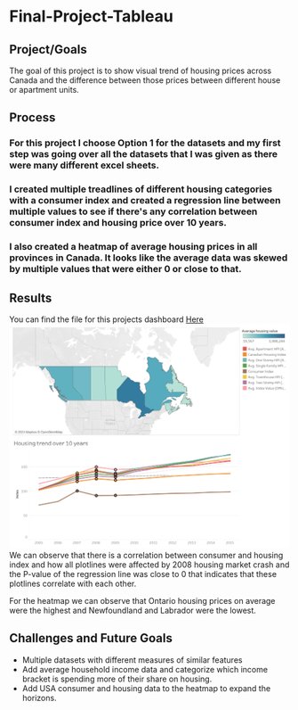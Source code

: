 # Final-Project-Tableau

## Project/Goals
The goal of this project is to show visual trend of housing prices across Canada and the difference between those prices between different house or apartment units.

## Process
### For this project I choose Option 1 for the datasets and my first step was going over all the datasets that I was given as there were many different excel sheets.
### I created multiple treadlines of different housing categories with a consumer index and created a regression line between multiple values to see if there's any correlation between consumer index and housing price over 10 years.
### I also created a heatmap of average housing prices in all provinces in Canada. It looks like the average data was skewed by multiple values that were either 0 or close to that.
## Results
You can find the file for this projects dashboard [Here](/TableauProject)
![](Dashboard.png)
We can observe that there is a correlation between consumer and housing index and how all plotlines were affected by 2008 housing market crash and the P-value of the regression line was close to 0 that indicates that these plotlines correlate with each other.

For the heatmap we can observe that Ontario housing prices on average were the highest and Newfoundland and Labrador were the lowest.
## Challenges and Future Goals
+ Multiple datasets with different measures of similar features
+ Add average household income data and categorize which income bracket is spending more of their share on housing.
+ Add USA consumer and housing data to the heatmap to expand the horizons.

